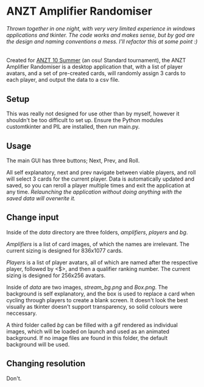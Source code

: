 # ANZT Amplifier Randomiser

###### Thrown together in one night, with very very limited experience in windows applications and tkinter. The code works and makes sense, but by god are the design and naming conventions a mess. I'll refactor this at some point :)

Created for [ANZT 10 Summer](https://osu.ppy.sh/community/forums/topics/1699251) (an osu! Standard tournament), the ANZT Amplifier Randomiser is a desktop application that, with a list of player avatars, and a set of pre-created cards, will randomly assign 3 cards to each player, and output the data to a csv file.

## Setup

This was really not designed for use other than by myself, however it shouldn't be too difficult to set up. Ensure the Python modules customtkinter and PIL are installed, then run main.py. 

## Usage

The main GUI has three buttons; Next, Prev, and Roll.

All self explanatory, next and prev navigate between viable players, and roll will select 3 cards for the current player. Data is automatically updated and saved, so you can reroll a player multiple times and exit the application at any time. *Relaunching the application without doing anything with the saved data will overwrite it.*

## Change input

Inside of the *data* directory are three folders, *amplifiers*, *players* and *bg*. 

*Amplifiers* is a list of card images, of which the names are irrelevant. The current sizing is designed for 836x1077 cards.

*Players* is a list of player avatars, all of which are named after the respective player, followed by <$>, and then a qualifier ranking number. The current sizing is designed for 256x256 avatars.

Inside of *data* are two images, *stream_bg.png* and *Box.png*. The background is self explanatory, and the box is used to replace a card when cycling through players to create a blank screen. It doesn't look the best visually as tkinter doesn't support transparency, so solid colours were neccessary.

A third folder called *bg* can be filled with a gif rendered as individual images, which will be loaded on launch and used as an animated background. If no image files are found in this folder, the default background will be used.

## Changing resolution

Don't.
